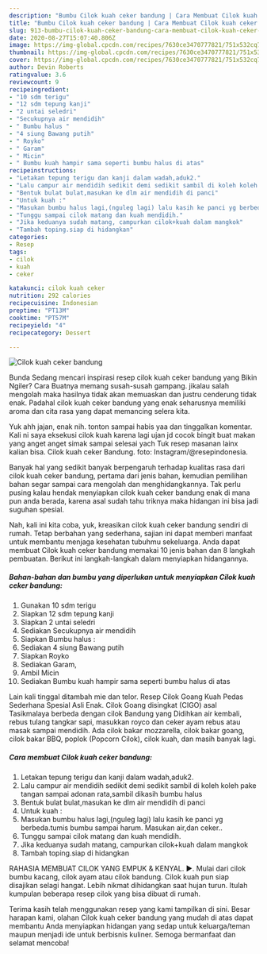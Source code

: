 ```yaml
---
description: "Bumbu Cilok kuah ceker bandung | Cara Membuat Cilok kuah ceker bandung Yang Bisa Manjain Lidah"
title: "Bumbu Cilok kuah ceker bandung | Cara Membuat Cilok kuah ceker bandung Yang Bisa Manjain Lidah"
slug: 913-bumbu-cilok-kuah-ceker-bandung-cara-membuat-cilok-kuah-ceker-bandung-yang-bisa-manjain-lidah
date: 2020-08-27T15:07:40.806Z
image: https://img-global.cpcdn.com/recipes/7630ce3470777821/751x532cq70/cilok-kuah-ceker-bandung-foto-resep-utama.jpg
thumbnail: https://img-global.cpcdn.com/recipes/7630ce3470777821/751x532cq70/cilok-kuah-ceker-bandung-foto-resep-utama.jpg
cover: https://img-global.cpcdn.com/recipes/7630ce3470777821/751x532cq70/cilok-kuah-ceker-bandung-foto-resep-utama.jpg
author: Devin Roberts
ratingvalue: 3.6
reviewcount: 9
recipeingredient:
- "10 sdm terigu"
- "12 sdm tepung kanji"
- "2 untai seledri"
- "Secukupnya air mendidih"
- " Bumbu halus "
- "4 siung Bawang putih"
- " Royko"
- " Garam"
- " Micin"
- " Bumbu kuah hampir sama seperti bumbu halus di atas"
recipeinstructions:
- "Letakan tepung terigu dan kanji dalam wadah,aduk2."
- "Lalu campur air mendidih sedikit demi sedikit sambil di koleh koleh pake tangan sampai adonan rata,sambil dikasih bumbu halus"
- "Bentuk bulat bulat,masukan ke dlm air mendidih di panci"
- "Untuk kuah :"
- "Masukan bumbu halus lagi,(nguleg lagi) lalu kasih ke panci yg berbeda.tumis bumbu sampai harum. Masukan air,dan ceker.."
- "Tunggu sampai cilok matang dan kuah mendidih."
- "Jika keduanya sudah matang, campurkan cilok+kuah dalam mangkok"
- "Tambah toping.siap di hidangkan"
categories:
- Resep
tags:
- cilok
- kuah
- ceker

katakunci: cilok kuah ceker 
nutrition: 292 calories
recipecuisine: Indonesian
preptime: "PT13M"
cooktime: "PT57M"
recipeyield: "4"
recipecategory: Dessert

---
```



![Cilok kuah ceker bandung](https://img-global.cpcdn.com/recipes/7630ce3470777821/751x532cq70/cilok-kuah-ceker-bandung-foto-resep-utama.jpg)

Bunda Sedang mencari inspirasi resep cilok kuah ceker bandung yang Bikin Ngiler? Cara Buatnya memang susah-susah gampang. jikalau salah mengolah maka hasilnya tidak akan memuaskan dan justru cenderung tidak enak. Padahal cilok kuah ceker bandung yang enak seharusnya memiliki aroma dan cita rasa yang dapat memancing selera kita.

Yuk ahh jajan, enak nih. tonton sampai habis yaa dan tinggalkan komentar. Kali ni saya eksekusi cilok kuah karena lagi ujan jd cocok bingit buat makan yang anget anget simak sampai selesai yach Tuk resep masanan lainx kalian bisa. Cilok kuah ceker Bandung. foto: Instagram/@resepindonesia.

Banyak hal yang sedikit banyak berpengaruh terhadap kualitas rasa dari cilok kuah ceker bandung, pertama dari jenis bahan, kemudian pemilihan bahan segar sampai cara mengolah dan menghidangkannya. Tak perlu pusing kalau hendak menyiapkan cilok kuah ceker bandung enak di mana pun anda berada, karena asal sudah tahu triknya maka hidangan ini bisa jadi suguhan spesial.


Nah, kali ini kita coba, yuk, kreasikan cilok kuah ceker bandung sendiri di rumah. Tetap berbahan yang sederhana, sajian ini dapat memberi manfaat untuk membantu menjaga kesehatan tubuhmu sekeluarga. Anda dapat membuat Cilok kuah ceker bandung memakai 10 jenis bahan dan 8 langkah pembuatan. Berikut ini langkah-langkah dalam menyiapkan hidangannya.

<!--inarticleads1-->

##### Bahan-bahan dan bumbu yang diperlukan untuk menyiapkan Cilok kuah ceker bandung:

1. Gunakan 10 sdm terigu
1. Siapkan 12 sdm tepung kanji
1. Siapkan 2 untai seledri
1. Sediakan Secukupnya air mendidih
1. Siapkan  Bumbu halus :
1. Sediakan 4 siung Bawang putih
1. Siapkan  Royko
1. Sediakan  Garam,
1. Ambil  Micin
1. Sediakan  Bumbu kuah hampir sama seperti bumbu halus di atas


Lain kali tinggal ditambah mie dan telor. Resep Cilok Goang Kuah Pedas Sederhana Spesial Asli Enak. Cilok Goang disingkat (CIGO) asal Tasikmalaya berbeda dengan cilok Bandung yang Didihkan air kembali, rebus tulang tangkar sapi, masukkan royco dan ceker ayam rebus atau masak sampai mendidih. Ada cilok bakar mozzarella, cilok bakar goang, cilok bakar BBQ, poplok (Popcorn Cilok), cilok kuah, dan masih banyak lagi. 

<!--inarticleads2-->

##### Cara membuat Cilok kuah ceker bandung:

1. Letakan tepung terigu dan kanji dalam wadah,aduk2.
1. Lalu campur air mendidih sedikit demi sedikit sambil di koleh koleh pake tangan sampai adonan rata,sambil dikasih bumbu halus
1. Bentuk bulat bulat,masukan ke dlm air mendidih di panci
1. Untuk kuah :
1. Masukan bumbu halus lagi,(nguleg lagi) lalu kasih ke panci yg berbeda.tumis bumbu sampai harum. Masukan air,dan ceker..
1. Tunggu sampai cilok matang dan kuah mendidih.
1. Jika keduanya sudah matang, campurkan cilok+kuah dalam mangkok
1. Tambah toping.siap di hidangkan


RAHASIA MEMBUAT CILOK YANG EMPUK &amp; KENYAL. ►. Mulai dari cilok bumbu kacang, cilok ayam atau cilok bandung. Cilok kuah pun siap disajikan selagi hangat. Lebih nikmat dihidangkan saat hujan turun. Itulah kumpulan beberapa resep cilok yang bisa dibuat di rumah. 

Terima kasih telah menggunakan resep yang kami tampilkan di sini. Besar harapan kami, olahan Cilok kuah ceker bandung yang mudah di atas dapat membantu Anda menyiapkan hidangan yang sedap untuk keluarga/teman maupun menjadi ide untuk berbisnis kuliner. Semoga bermanfaat dan selamat mencoba!
